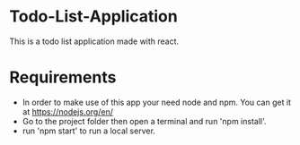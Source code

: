 # Todo-List-Application
This is a todo list application made with react.

# Requirements
- In  order to make use of this app your need node and npm. You can get it at https://nodejs.org/en/
- Go to the project folder then open a terminal and run 'npm install'.
- run 'npm start' to run a local server.
